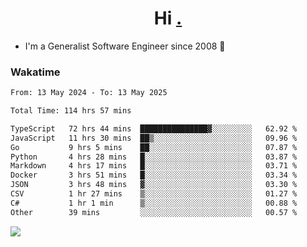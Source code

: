 <h1 align="center">Hi <a href="https://www.hackerrank.com/erasmosaraujo">.</a></h1>
 
- I'm a Generalist Software Engineer  since 2008 🚀
<!--  
<p align="left">
  <a href="https://github.com/erasmosoares/github-readme-stats">
    <img
      align="center"
      src="https://github-readme-stats.vercel.app/api/top-langs/?username=erasmosoares&theme=radical&layout=compact"
    />
  </a>
  <a href="https://github.com/erasmosoares/github-readme-stats">
    [![Harlok's WakaTime stats](https://github-readme-stats.vercel.app/api/wakatime?username=ffflabs)](https://github.com/anuraghazra/github-readme-stats)
  </a>
</p>

<!--
 ### Repo 
 
<p align="left">
 <a href="https://github.com/erasmosoares/github-readme-stats">
    <img
      align="center"
      height="165"
      src="https://github-readme-stats.vercel.app/api/pin?username=erasmosoares&repo=sample-node&title_color=fff&icon_color=f9f9f9&text_color=9f9f9f&bg_color=151515"
    />
  </a>
  <a href="https://github.com/erasmosoares/github-readme-stats">
    <img
      align="center"
      height="165"
      src="https://github-readme-stats.vercel.app/api/pin?username=erasmosoares&repo=sample-node&title_color=fff&icon_color=f9f9f9&text_color=9f9f9f&bg_color=151515"
    />
  </a>
</p>
-->

 ### Wakatime 

<!--START_SECTION:waka-->

```txt
From: 13 May 2024 - To: 13 May 2025

Total Time: 114 hrs 57 mins

TypeScript   72 hrs 44 mins  ███████████████▓░░░░░░░░░   62.92 %
JavaScript   11 hrs 30 mins  ██▒░░░░░░░░░░░░░░░░░░░░░░   09.96 %
Go           9 hrs 5 mins    ██░░░░░░░░░░░░░░░░░░░░░░░   07.87 %
Python       4 hrs 28 mins   █░░░░░░░░░░░░░░░░░░░░░░░░   03.87 %
Markdown     4 hrs 17 mins   █░░░░░░░░░░░░░░░░░░░░░░░░   03.71 %
Docker       3 hrs 51 mins   █░░░░░░░░░░░░░░░░░░░░░░░░   03.34 %
JSON         3 hrs 48 mins   ▓░░░░░░░░░░░░░░░░░░░░░░░░   03.30 %
CSV          1 hr 27 mins    ▒░░░░░░░░░░░░░░░░░░░░░░░░   01.27 %
C#           1 hr 1 min      ▒░░░░░░░░░░░░░░░░░░░░░░░░   00.88 %
Other        39 mins         ░░░░░░░░░░░░░░░░░░░░░░░░░   00.57 %
```

<!--END_SECTION:waka-->

![](https://komarev.com/ghpvc/?username=erasmosoares&color=brightgreen)
